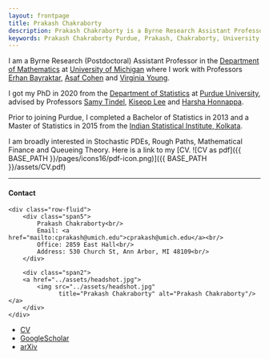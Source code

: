 ```yaml
---
layout: frontpage
title: Prakash Chakraborty
description: Prakash Chakraborty is a Byrne Research Assistant Professor at University of Michigan. 
keywords: Prakash Chakraborty Purdue, Prakash, Chakraborty, University of Michigan, mathematical finance, applied probability, probability, stochastic processes, rough path theory, operations research, Erhan Bayraktar, Samy Tindel, Harsha Honnappa, Kiseop Lee 
---
```


I am a Byrne Research (Postdoctoral) Assistant Professor in the <a href="https://lsa.umich.edu/math">Department of Mathematics</a> at <a href="https://umich.edu">University of Michigan</a> where I work with Professors <a href="https://sites.lsa.umich.edu/erhan/">Erhan Bayraktar</a>, <a href="https://sites.google.com/site/asafcohentau/">Asaf Cohen</a> and <a href="https://lsa.umich.edu/math/people/faculty/vryoung.html">Virginia Young</a>. 

I got my PhD in 2020 from the <a href="https://www.stat.purdue.edu/">Department of Statistics</a> at <a href="https://www.purdue.edu/">Purdue University</a>, advised by Professors <a href="https://www.math.purdue.edu/~stindel/">Samy Tindel</a>, <a href="https://www.stat.purdue.edu/~kiseop/">Kiseop Lee</a> and <a href="https://engineering.purdue.edu/SSL/about">Harsha Honnappa</a>. 

Prior to joining Purdue, I completed a Bachelor of Statistics in 2013 and a Master of Statistics in 2015 from the <a href="https://www.isical.ac.in/">Indian Statistical Institute, Kolkata</a>. 

I am broadly interested in Stochastic PDEs, Rough Paths, Mathematical Finance and Queueing Theory. Here is a link to my [CV. ![CV as pdf]({{ BASE_PATH }}/pages/icons16/pdf-icon.png)]({{ BASE_PATH }}/assets/CV.pdf)<br/>


---


<div class="container">
<h4><a name="contact"></a>Contact</h4>

    <div class="row-fluid">
        <div class="span5">
            Prakash Chakraborty<br/>
            Email: <a href="mailto:cprakash@umich.edu">cprakash@umich.edu</a><br/>
            Office: 2859 East Hall<br/>
            Address: 530 Church St, Ann Arbor, MI 48109<br/>
        </div>

        <div class="span2">
        <a href="../assets/headshot.jpg">
            <img src="../assets/headshot.jpg"
                  title="Prakash Chakraborty" alt="Prakash Chakraborty"/></a>
        </div>
    </div>
</div>

<div class="navbar">
  <div class="navbar-inner">
      <ul class="nav">
          <li><a href="{{ BASE_PATH }}/assets/CV.pdf">CV</a></li>
          <li><a href="https://scholar.google.com/citations?user=w_lng2oAAAAJ&hl=en&oi=ao">GoogleScholar</a></li>
	  <li><a href="https://arxiv.org/search/?query=chakraborty%2C+prakash&searchtype=author&source=header">arXiv</a></li>
      </ul>
  </div>
</div>

